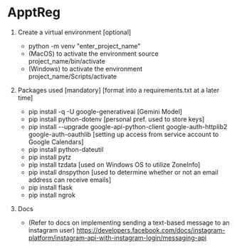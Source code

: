 # ApptReg

1) Create a virtual environment [optional] 
    - python -m venv "enter_project_name"
    - (MacOS) to activate the environment source project_name/bin/activate
    - (Windows) to activate the environment project_name/Scripts/activate

2) Packages used [mandatory] [format into a requirements.txt at a later time]
    - pip install -q -U google-generativeai [Gemini Model]
    - pip install python-dotenv [personal pref. used to store keys]
    - pip install --upgrade google-api-python-client google-auth-httplib2 google-auth-oauthlib [setting up access from service account to Google Calendars]
    - pip install python-dateutil
    - pip install pytz
    - pip install tzdata [used on Windows OS to utilize ZoneInfo]
    - pip install dnspython [used to determine whether or not an email address can receive emails]
    - pip install flask
    - pip install ngrok

3) Docs
    - (Refer to docs on implementing sending a text-based message to an instagram user) https://developers.facebook.com/docs/instagram-platform/instagram-api-with-instagram-login/messaging-api

    